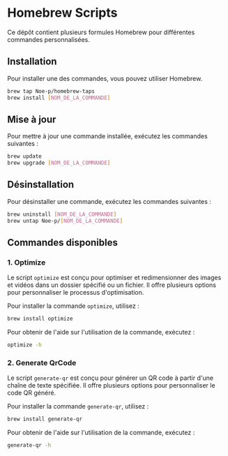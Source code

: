 # Homebrew Scripts

Ce dépôt contient plusieurs formules Homebrew pour différentes commandes personnalisées.

## Installation

Pour installer une des commandes, vous pouvez utiliser Homebrew.

```sh
brew tap Noe-p/homebrew-taps
brew install [NOM_DE_LA_COMMANDE]
```

## Mise à jour

Pour mettre à jour une commande installée, exécutez les commandes suivantes :

```sh
brew update
brew upgrade [NOM_DE_LA_COMMANDE]
```

## Désinstallation

Pour désinstaller une commande, exécutez les commandes suivantes :

```sh
brew uninstall [NOM_DE_LA_COMMANDE]
brew untap Noe-p/[NOM_DE_LA_COMMANDE]
```

## Commandes disponibles

### 1. Optimize

Le script `optimize` est conçu pour optimiser et redimensionner des images et vidéos dans un dossier spécifié ou un fichier. Il offre plusieurs options pour personnaliser le processus d'optimisation.

Pour installer la commande `optimize`, utilisez :

```sh
brew install optimize
```

Pour obtenir de l'aide sur l'utilisation de la commande, exécutez :

```sh
optimize -h
```

### 2. Generate QrCode

Le script `generate-qr` est conçu pour générer un QR code à partir d'une chaîne de texte spécifiée. Il offre plusieurs options pour personnaliser le code QR généré.

Pour installer la commande `generate-qr`, utilisez :

```sh
brew install generate-qr
```

Pour obtenir de l'aide sur l'utilisation de la commande, exécutez :

```sh
generate-qr -h
```
